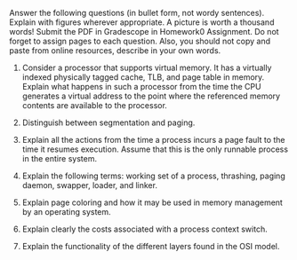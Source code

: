 Answer the following questions (in bullet form, not wordy sentences). Explain with figures wherever appropriate. A picture is worth a thousand words!
Submit the PDF in Gradescope in Homework0 Assignment. Do not forget to assign pages to each question. Also, you should not copy and paste from online resources, describe in your own words.


1. Consider a processor that supports virtual memory. It has a virtually indexed physically tagged cache, TLB, and page table in memory. Explain what happens in such a processor from the time the CPU generates a virtual address to the point where the referenced memory contents are available to the processor.

2. Distinguish between segmentation and paging.

3. Explain all the actions from the time a process incurs a page fault to the time it resumes execution. Assume that this is the only runnable process in the entire system.

4. Explain the following terms: working set of a process, thrashing, paging daemon, swapper, loader, and linker.

5. Explain page coloring and how it may be used in memory management by an operating system.

6. Explain clearly the costs associated with a process context switch.

7. Explain the functionality of the different layers found in the OSI model.